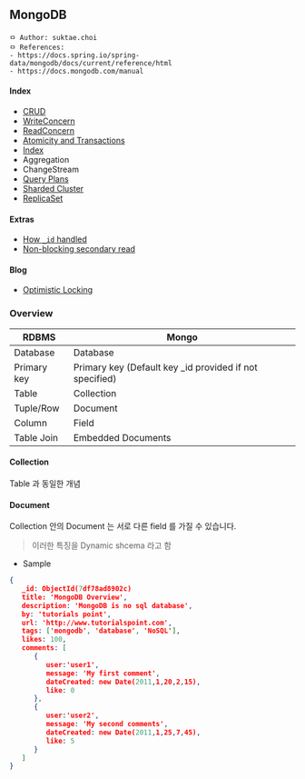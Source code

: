 ## MongoDB

```
ㅁ Author: suktae.choi
ㅁ References:
- https://docs.spring.io/spring-data/mongodb/docs/current/reference/html
- https://docs.mongodb.com/manual
```

#### Index

- [CRUD](crud)
- [WriteConcern](write-conern)
- [ReadConcern](read-concern)
- [Atomicity and Transactions](atomicity-transactions)
- [Index](index)
- Aggregation
- ChangeStream
- [Query Plans](query-plan)
- [Sharded Cluster](sharded-cluster)
- [ReplicaSet](replica-set)

#### Extras

- [How `_id` handled](how-id-handled)
- [Non-blocking secondary read](non-blocking-secondary-read)

#### Blog

- [Optimistic Locking](https://docs.spring.io/spring-data/mongodb/docs/current/reference/html/#mongo-template.optimistic-locking)

### Overview

| RDBMS       | Mongo                                                   |
| ----------- | ------------------------------------------------------- |
| Database    | Database                                                |
| Primary key | Primary key (Default key _id provided if not specified) |
| Table       | Collection                                              |
| Tuple/Row   | Document                                                |
| Column      | Field                                                   |
| Table Join  | Embedded Documents                                      |

#### Collection

Table 과 동일한 개념

#### Document

Collection 안의 Document 는 서로 다른 field 를 가질 수 있습니다.

> 이러한 특징을 Dynamic shcema 라고 함

- Sample

```json
{
   _id: ObjectId(7df78ad8902c)
   title: 'MongoDB Overview',
   description: 'MongoDB is no sql database',
   by: 'tutorials point',
   url: 'http://www.tutorialspoint.com',
   tags: ['mongodb', 'database', 'NoSQL'],
   likes: 100,
   comments: [ 
      {
         user:'user1',
         message: 'My first comment',
         dateCreated: new Date(2011,1,20,2,15),
         like: 0
      },
      {
         user:'user2',
         message: 'My second comments',
         dateCreated: new Date(2011,1,25,7,45),
         like: 5
      }
   ]
}
```
